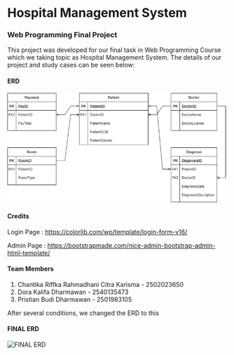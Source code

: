 # Hospital Management System
### Web Programming Final Project

This project was developed for our final task in Web Programming Course which we taking topic as Hospital Management System. The details of our project and study cases can be seen below:

#### ERD

![ERD](https://github.com/iannn07/S4-WP-Project-Hospital/blob/main/ERD%20HMS.png)

#### Credits
Login Page  : https://colorlib.com/wp/template/login-form-v16/

Admin Page  : https://bootstrapmade.com/nice-admin-bootstrap-admin-html-template/

#### Team Members
1. Chantika Riffka Rahmadhani Citra Karisma - 2502023650
2. Dora Kalifa Dharmawan - 2540135473
3. Pristian Budi Dharmawan - 2501983105 

After several conditions, we changed the ERD to this

#### FINAL ERD
![FINAL ERD](https://github.com/iannn07/S4-WP-Project-Hospital/blob/main/REVISED%&%FINAL%ERD.png)
